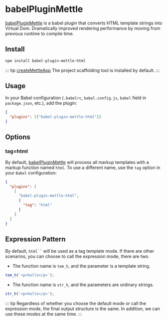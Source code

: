 # babelPluginMettle

[babelPluginMettle](https://www.npmjs.com/package/babel-plugin-mettle-html) is a babel plugin that converts HTML template strings into Virtual Dom. Dramatically improved rendering performance by moving from previous runtime to compile time.

## Install

```bash
npm install babel-plugin-mettle-html
```

::: tip
[createMettleApp](/tool/createMettleApp/) The project scaffolding tool is installed by default.
:::

## Usage

In your Babel configuration (`.babelrc`, `babel.config.js`, `babel` field in `package.json`, etc.), add the plugin:

```json
{
  "plugins": [["babel-plugin-mettle-html"]]
}
```

## Options

### tag=html

By default, [babelPluginMettle](https://www.npmjs.com/package/babel-plugin-mettle-html) will process all markup templates with a markup function named `html`. To use a different name, use the `tag` option in your `Babel` configuration:

```json
{
  "plugins": [
    [
      "babel-plugin-mettle-html",
      {
        "tag": "html"
      }
    ]
  ]
}
```

## Expression Pattern

By default, ` html`` ` will be used as a tag template mode. If there are other scenarios, you can choose to call the expression mode, there are two.

- The function name is `tem_h`, and the parameter is a template string.

```js
tem_h(`<p>hello</p>`);
```

- The function name is `str_h`, and the parameters are ordinary strings.

```js
str_h('<p>hello</p>');
```

::: tip
Regardless of whether you choose the default mode or call the expression mode, the final output structure is the same. In addition, we can use these modes at the same time.
:::
